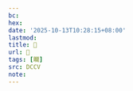 ```yaml
---
bc:
hex:
date: '2025-10-13T10:28:15+08:00'
lastmod:
title: 􃄃
url: 􃄃
tags: [矙]
src: DCCV
note:
---
```

